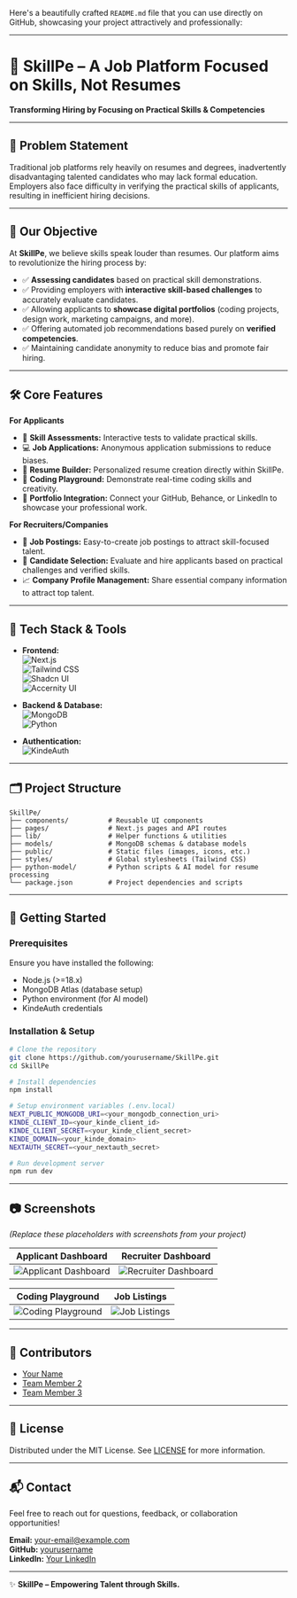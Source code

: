 Here's a beautifully crafted `README.md` file that you can use directly on GitHub, showcasing your project attractively and professionally:  

---

# 🚀 SkillPe – A Job Platform Focused on Skills, Not Resumes  

**Transforming Hiring by Focusing on Practical Skills & Competencies**

---

## 🎯 Problem Statement

Traditional job platforms rely heavily on resumes and degrees, inadvertently disadvantaging talented candidates who may lack formal education. Employers also face difficulty in verifying the practical skills of applicants, resulting in inefficient hiring decisions.

---

## 🌟 Our Objective

At **SkillPe**, we believe skills speak louder than resumes. Our platform aims to revolutionize the hiring process by:

- ✅ **Assessing candidates** based on practical skill demonstrations.
- ✅ Providing employers with **interactive skill-based challenges** to accurately evaluate candidates.
- ✅ Allowing applicants to **showcase digital portfolios** (coding projects, design work, marketing campaigns, and more).
- ✅ Offering automated job recommendations based purely on **verified competencies**.
- ✅ Maintaining candidate anonymity to reduce bias and promote fair hiring.

---

## 🛠️ Core Features

**For Applicants**  
- 📝 **Skill Assessments:** Interactive tests to validate practical skills.
- 💻 **Job Applications:** Anonymous application submissions to reduce biases.
- 📑 **Resume Builder:** Personalized resume creation directly within SkillPe.
- 🚧 **Coding Playground:** Demonstrate real-time coding skills and creativity.
- 📁 **Portfolio Integration:** Connect your GitHub, Behance, or LinkedIn to showcase your professional work.

**For Recruiters/Companies**  
- 🏢 **Job Postings:** Easy-to-create job postings to attract skill-focused talent.
- 🔎 **Candidate Selection:** Evaluate and hire applicants based on practical challenges and verified skills.
- 📈 **Company Profile Management:** Share essential company information to attract top talent.

---

## 🔧 Tech Stack & Tools

- **Frontend:**  
  ![Next.js](https://img.shields.io/badge/Next.js-black?style=for-the-badge&logo=next.js&logoColor=white)  
  ![Tailwind CSS](https://img.shields.io/badge/Tailwind_CSS-38B2AC?style=for-the-badge&logo=tailwind-css&logoColor=white)  
  ![Shadcn UI](https://img.shields.io/badge/Shadcn_UI-1F2937?style=for-the-badge&logo=vercel&logoColor=white)  
  ![Accernity UI](https://img.shields.io/badge/Accernity_UI-0070F3?style=for-the-badge&logoColor=white)

- **Backend & Database:**  
  ![MongoDB](https://img.shields.io/badge/MongoDB-4EA94B?style=for-the-badge&logo=mongodb&logoColor=white)  
  ![Python](https://img.shields.io/badge/Python-3776AB?style=for-the-badge&logo=python&logoColor=white)

- **Authentication:**  
  ![KindeAuth](https://img.shields.io/badge/KindeAuth-2563EB?style=for-the-badge&logo=auth0&logoColor=white)

---

## 🗂️ Project Structure
```
SkillPe/
├── components/          # Reusable UI components
├── pages/               # Next.js pages and API routes
├── lib/                 # Helper functions & utilities
├── models/              # MongoDB schemas & database models
├── public/              # Static files (images, icons, etc.)
├── styles/              # Global stylesheets (Tailwind CSS)
├── python-model/        # Python scripts & AI model for resume processing
└── package.json         # Project dependencies and scripts
```

---

## 🚀 Getting Started

### Prerequisites
Ensure you have installed the following:
- Node.js (>=18.x)
- MongoDB Atlas (database setup)
- Python environment (for AI model)
- KindeAuth credentials

### Installation & Setup

```bash
# Clone the repository
git clone https://github.com/yourusername/SkillPe.git
cd SkillPe

# Install dependencies
npm install

# Setup environment variables (.env.local)
NEXT_PUBLIC_MONGODB_URI=<your_mongodb_connection_uri>
KINDE_CLIENT_ID=<your_kinde_client_id>
KINDE_CLIENT_SECRET=<your_kinde_client_secret>
KINDE_DOMAIN=<your_kinde_domain>
NEXTAUTH_SECRET=<your_nextauth_secret>

# Run development server
npm run dev
```

---

## 📷 Screenshots
*(Replace these placeholders with screenshots from your project)*

| Applicant Dashboard | Recruiter Dashboard |
| ------------------- | ------------------- |
| ![Applicant Dashboard](https://via.placeholder.com/400x300) | ![Recruiter Dashboard](https://via.placeholder.com/400x300) |

| Coding Playground | Job Listings |
| ----------------- | ------------ |
| ![Coding Playground](https://via.placeholder.com/400x300) | ![Job Listings](https://via.placeholder.com/400x300) |

---

## 🙌 Contributors

- [Your Name](https://github.com/yourusername)
- [Team Member 2](https://github.com/member2)
- [Team Member 3](https://github.com/member3)

---

## 📜 License
Distributed under the MIT License. See [LICENSE](LICENSE) for more information.

---

## 📬 Contact
Feel free to reach out for questions, feedback, or collaboration opportunities!

**Email:** your-email@example.com  
**GitHub:** [yourusername](https://github.com/yourusername)  
**LinkedIn:** [Your LinkedIn](https://www.linkedin.com/in/yourprofile/)

---

✨ **SkillPe – Empowering Talent through Skills.**
